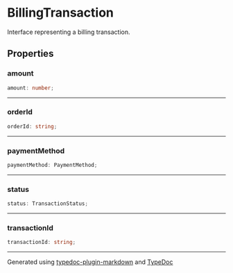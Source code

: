 # BillingTransaction

Interface representing a billing transaction.

## Properties

### amount

```ts
amount: number;
```

***

### orderId

```ts
orderId: string;
```

***

### paymentMethod

```ts
paymentMethod: PaymentMethod;
```

***

### status

```ts
status: TransactionStatus;
```

***

### transactionId

```ts
transactionId: string;
```

***

Generated using [typedoc-plugin-markdown](https://www.npmjs.com/package/typedoc-plugin-markdown) and [TypeDoc](https://typedoc.org/)

